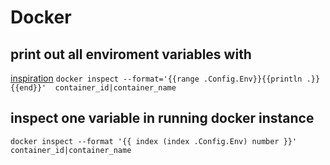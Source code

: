 # Docker

## print out all enviroment variables with 
[inspiration](http://stackoverflow.com/questions/30342796/how-to-get-env-variable-when-doing-docker-inspect)
`docker inspect --format='{{range .Config.Env}}{{println .}}{{end}}'  container_id|container_name`

## inspect one variable in running docker instance
`docker inspect --format '{{ index (index .Config.Env) number }}' container_id|container_name`

